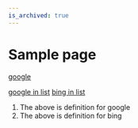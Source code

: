 ```yaml
---
is_archived: true
---
```


# Sample page

[google]


[google]: https://google.com 



[google in list]
[bing in list]


1. [google in list]: https://google.com
   The above is definition for google
2. [bing in list]: https://bing.com
   The above is definition for bing
